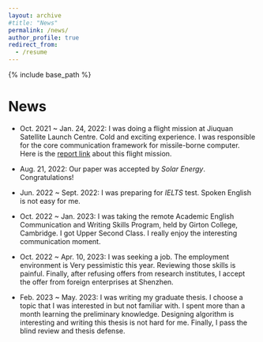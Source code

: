 ```yaml
---
layout: archive
#title: "News"
permalink: /news/
author_profile: true
redirect_from:
  - /resume
---
```


{% include base_path %}

News
======
* Oct. 2021 ~ Jan. 24, 2022: I was doing a flight mission at Jiuquan Satellite Launch Centre. Cold and exciting experience. I was responsible for the core communication framework for missile-borne computer. Here is the [report link](https://www.guancha.cn/industry-science/2022_01_24_623388.shtml) about this flight mission.

<!--
* Feb. 2022 ~ May 2022: I was writing my first journal paper. This project had been done since Oct. 2020. It is hard to write a paper in English.
-->

* Aug. 21, 2022: Our paper was accepted by _Solar Energy_. Congratulations!

* Jun. 2022 ~ Sept. 2022: I was preparing for _IELTS_ test. Spoken English is not easy for me.

* Oct. 2022 ~ Jan. 2023: I was taking the remote Academic English Communication and Writing Skills Program, held by Girton College, Cambridge. I got Upper Second Class. I really enjoy the interesting communication moment. 

* Oct. 2022 ~ Apr. 10, 2023: I was seeking a job. The employment environment is Very pessimistic this year. Reviewing those skills is painful. Finally, after refusing offers from research institutes, I accept the offer from foreign enterprises at Shenzhen. <!--STMicroelectronics.-->

* Feb. 2023 ~ May. 2023: I was writing my graduate thesis. I choose a topic that I was interested in but not familiar with. I spent more than a month learning the preliminary knowledge. Designing algorithm is interesting and writing this thesis is not hard for me. Finally, I pass the blind review and thesis defense.

<!--
* May. 2023 ~ Now: Considering where I will be, what I want to be 
-->
